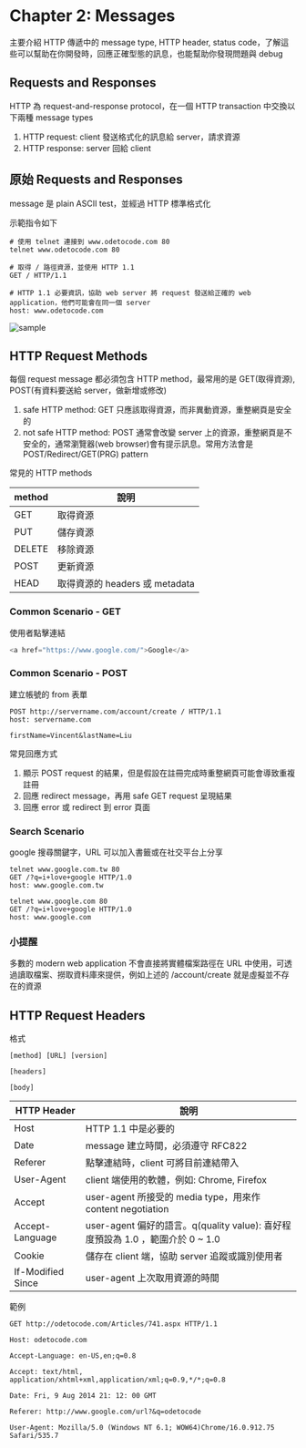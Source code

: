 # Chapter 2: Messages

主要介紹 HTTP 傳遞中的 message type, HTTP header, status code，了解這些可以幫助在你開發時，回應正確型態的訊息，也能幫助你發現問題與 debug

## Requests and Responses

HTTP 為 request-and-response protocol，在一個 HTTP transaction 中交換以下兩種 message types

1. HTTP request: client 發送格式化的訊息給 server，請求資源
2. HTTP response: server 回給 client

## 原始 Requests and Responses

message 是 plain ASCII test，並經過 HTTP 標準格式化

示範指令如下

```shell
# 使用 telnet 連接到 www.odetocode.com 80
telnet www.odetocode.com 80

# 取得 / 路徑資源，並使用 HTTP 1.1
GET / HTTP/1.1

# HTTP 1.1 必要資訊，協助 web server 將 request 發送給正確的 web application，他們可能會在同一個 server
host: www.odetocode.com
```

![sample](https://i.imgur.com/gAeT1Sm.png)

## HTTP Request Methods

每個 request message 都必須包含 HTTP method，最常用的是 GET(取得資源), POST(有資料要送給 server，做新增或修改)

1. safe HTTP method: GET 只應該取得資源，而非異動資源，重整網頁是安全的
2. not safe HTTP method: POST 通常會改變 server 上的資源，重整網頁是不安全的，通常瀏覽器(web browser)會有提示訊息。常用方法會是 POST/Redirect/GET(PRG) pattern

常見的 HTTP methods

method | 說明
-------|------------
GET | 取得資源
PUT | 儲存資源
DELETE | 移除資源
POST | 更新資源
HEAD | 取得資源的 headers 或 metadata

### Common Scenario - GET

使用者點擊連結

```javascript
<a href="https://www.google.com/">Google</a>
```

### Common Scenario - POST

建立帳號的 from 表單

```shell
POST http://servername.com/account/create / HTTP/1.1
host: servername.com

firstName=Vincent&lastName=Liu
```

常見回應方式

1. 顯示 POST request 的結果，但是假設在註冊完成時重整網頁可能會導致重複註冊
2. 回應 redirect message，再用 safe GET request 呈現結果
3. 回應 error 或 redirect 到 error 頁面

### Search Scenario

google 搜尋關鍵字，URL 可以加入書籤或在社交平台上分享

```shell
telnet www.google.com.tw 80
GET /?q=i+love+google HTTP/1.0
host: www.google.com.tw

telnet www.google.com 80
GET /?q=i+love+google HTTP/1.0
host: www.google.com
```

### 小提醒

多數的 modern web application 不會直接將實體檔案路徑在 URL  中使用，可透過讀取檔案、撈取資料庫來提供，例如上述的 /account/create 就是虛擬並不存在的資源

## HTTP Request Headers

格式

```sample
[method] [URL] [version]

[headers]

[body]
```

HTTP Header | 說明
------------|---
Host | HTTP 1.1 中是必要的
Date | message 建立時間，必須遵守 RFC822
Referer | 點擊連結時，client 可將目前連結帶入
User-Agent | client 端使用的軟體，例如: Chrome, Firefox
Accept | user-agent 所接受的 media type，用來作 content negotiation
Accept-Language | user-agent 偏好的語言。q(quality value): 喜好程度預設為 1.0 ，範圍介於 0 ~ 1.0
Cookie | 儲存在 client 端，協助 server 追蹤或識別使用者
If-Modified Since | user-agent 上次取用資源的時間

範例

```shell
GET http://odetocode.com/Articles/741.aspx HTTP/1.1 

Host: odetocode.com

Accept-Language: en-US,en;q=0.8

Accept: text/html, application/xhtml+xml,application/xml;q=0.9,*/*;q=0.8

Date: Fri, 9 Aug 2014 21: 12: 00 GMT

Referer: http://www.google.com/url?&q=odetocode

User-Agent: Mozilla/5.0 (Windows NT 6.1; WOW64)Chrome/16.0.912.75 Safari/535.7
```